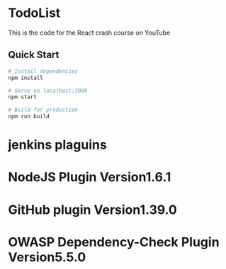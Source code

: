 # TodoList

This is the code for the React crash course on YouTube

## Quick Start

```bash
# Install dependencies
npm install

# Serve on localhost:3000
npm start

# Build for production
npm run build
```
# jenkins plaguins

# NodeJS Plugin Version1.6.1
# GitHub plugin Version1.39.0
# OWASP Dependency-Check Plugin Version5.5.0